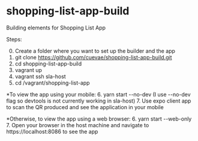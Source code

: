 # shopping-list-app-build
Building elements for Shopping List App

Steps:

0. Create a folder where you want to set up the builder and the app
1. git clone https://github.com/cuevae/shopping-list-app-build.git
2. cd shopping-list-app-build
3. vagrant up
4. vagrant ssh sla-host
5. cd /vagrant/shopping-list-app

*To view the app using your mobile:
6. yarn start --no-dev (I use --no-dev flag so devtools is not currently working in sla-host)
7. Use expo client app to scan the QR produced and see the application in your mobile

*Otherwise, to view the app using a web browser:
6. yarn start --web-only
7. Open your browser in the host machine and navigate to https://localhost:8086 to see the app